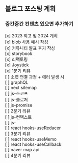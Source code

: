 ## 블로그 포스팅 계획

### 중간중간 컨텐츠 있으면 추가하기

[x] 2023 회고 및 2024 계획   
[x] blob 사용 예시 작성     
[x] 커뮤니티 발표 후기 작성     
[x] storybook     
[x] 리팩토링   
[x] Joystick    
[x] 1분기 리뷰    
[ ] 소켓 연결 과정 + 에러 발생 시     
[ ] graphQL    
[ ] next sitemap    
[ ] js-스코프    
[ ] js-클로저    
[ ] js-promise    
[ ] 2분기 리뷰     
[ ] js-컨텍스트    
[ ] js-       
[ ] react hooks-useReducer    
[ ] 3분기 리뷰    
[ ] react hooks-useMemo    
[ ] react hooks-useCallback     
[ ] naver map api    
[ ] 4분기 리뷰    
